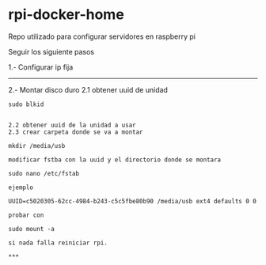 # rpi-docker-home

Repo utilizado para configurar servidores en raspberry pi

Seguir los siguiente pasos

1.- Configurar ip fija
***
2.- Montar disco duro
    2.1 obtener uuid de unidad

    sudo blkid

    
    2.2 obtener uuid de la unidad a usar
    2.3 crear carpeta donde se va a montar

    mkdir /media/usb

    modificar fstba con la uuid y el directorio donde se montara

    sudo nano /etc/fstab

    ejemplo

    UUID=c5020305-62cc-4984-b243-c5c5fbe80b90 /media/usb ext4 defaults 0 0

    probar con 

    sudo mount -a

    si nada falla reiniciar rpi.
    
    ***





